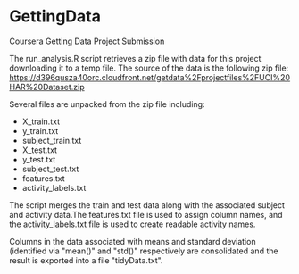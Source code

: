 # GettingData
Coursera Getting Data Project Submission

The run_analysis.R script retrieves a zip file with data for this project downloading it to a temp file. The source of the data is the following zip file: https://d396qusza40orc.cloudfront.net/getdata%2Fprojectfiles%2FUCI%20HAR%20Dataset.zip

Several files are unpacked from the zip file including:
 - X_train.txt        
 - y_train.txt
 - subject_train.txt
 - X_test.txt
 - y_test.txt
 - subject_test.txt
 - features.txt
 - activity_labels.txt

The script merges the train and test data along with the associated subject and activity data.The features.txt file is used 
to assign column names, and the activity_labels.txt file is used to create readable activity names.

Columns in the data associated with means and standard deviation (identified via "mean()" and "std()" respectively are 
consolidated and the result is exported into a file "tidyData.txt".
